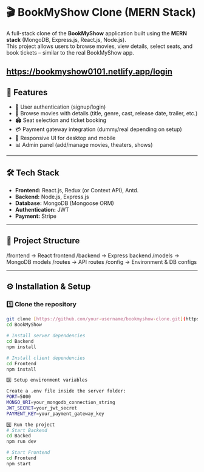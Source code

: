 # 🎬 BookMyShow Clone (MERN Stack)

A full-stack clone of the **BookMyShow** application built using the **MERN stack** (MongoDB, Express.js, React.js, Node.js).  
This project allows users to browse movies, view details, select seats, and book tickets – similar to the real BookMyShow app.

https://bookmyshow0101.netlify.app/login
---

## 🚀 Features
- 🔐 User authentication (signup/login)
- 🎥 Browse movies with details (title, genre, cast, release date, trailer, etc.)
- 🏟 Seat selection and ticket booking
- 💳 Payment gateway integration (dummy/real depending on setup)
- 📱 Responsive UI for desktop and mobile
- 📊 Admin panel (add/manage movies, theaters, shows)

---

## 🛠 Tech Stack
- **Frontend:** React.js, Redux (or Context API), Antd.
- **Backend:** Node.js, Express.js
- **Database:** MongoDB (Mongoose ORM)
- **Authentication:** JWT 
- **Payment:** Stripe

---

## 📂 Project Structure
/frontend -> React frontend
/backend -> Express backend
/models -> MongoDB models
/routes -> API routes
/config -> Environment & DB configs



---

## ⚙️ Installation & Setup

### 1️⃣ Clone the repository
```bash
git clone [https://github.com/your-username/bookmyshow-clone.git](https://github.com/PramodKumarAS/BookMyShow.git)
cd BookMyShow

# Install server dependencies
cd Backend
npm install

# Install client dependencies
cd Frontend
npm install

3️⃣ Setup environment variables

Create a .env file inside the server folder:
PORT=5000
MONGO_URI=your_mongodb_connection_string
JWT_SECRET=your_jwt_secret
PAYMENT_KEY=your_payment_gateway_key 

4️⃣ Run the project
# Start Backend
cd Backed
npm run dev

# Start Frontend
cd Frontend
npm start



